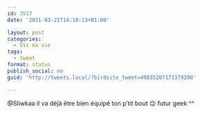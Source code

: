 ```yaml
---
id: 3517
date: '2011-03-21T14:10:13+01:00'

layout: post
categories:
  - Vis ma vie
tags:
  - tweet
format: status
publish_social: no
guid: 'http://tweets.local/?birdsite_tweet=49835207171379200'

---
```


@Sliwkaa il va déjà être bien équipé ton p’tit bout 😉 futur geek ^^